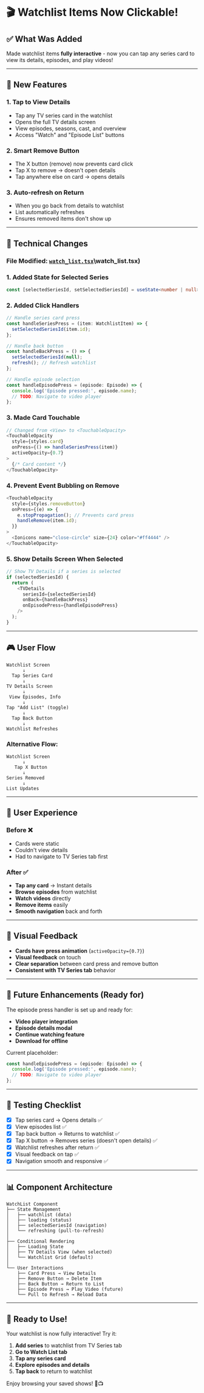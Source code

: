 # 🎬 Watchlist Items Now Clickable!

## ✅ What Was Added

Made watchlist items **fully interactive** - now you can tap any series card to view its details, episodes, and play videos!

---

## 🎯 New Features

### 1. **Tap to View Details**
- Tap any TV series card in the watchlist
- Opens the full TV details screen
- View episodes, seasons, cast, and overview
- Access "Watch" and "Episode List" buttons

### 2. **Smart Remove Button**
- The X button (remove) now prevents card click
- Tap X to remove → doesn't open details
- Tap anywhere else on card → opens details

### 3. **Auto-refresh on Return**
- When you go back from details to watchlist
- List automatically refreshes
- Ensures removed items don't show up

---

## 🔧 Technical Changes

### File Modified: [`watch_list.tsx`](c:\Users\job\Documents\react-native\react-native-movie-app\app\(tabs)\watch_list.tsx)

### 1. Added State for Selected Series
```typescript
const [selectedSeriesId, setSelectedSeriesId] = useState<number | null>(null);
```

### 2. Added Click Handlers
```typescript
// Handle series card press
const handleSeriesPress = (item: WatchlistItem) => {
  setSelectedSeriesId(item.id);
};

// Handle back button
const handleBackPress = () => {
  setSelectedSeriesId(null);
  refresh(); // Refresh watchlist
};

// Handle episode selection
const handleEpisodePress = (episode: Episode) => {
  console.log('Episode pressed:', episode.name);
  // TODO: Navigate to video player
};
```

### 3. Made Card Touchable
```typescript
// Changed from <View> to <TouchableOpacity>
<TouchableOpacity 
  style={styles.card}
  onPress={() => handleSeriesPress(item)}
  activeOpacity={0.7}
>
  {/* Card content */}
</TouchableOpacity>
```

### 4. Prevent Event Bubbling on Remove
```typescript
<TouchableOpacity
  style={styles.removeButton}
  onPress={(e) => {
    e.stopPropagation(); // Prevents card press
    handleRemove(item.id);
  }}
>
  <Ionicons name="close-circle" size={24} color="#ff4444" />
</TouchableOpacity>
```

### 5. Show Details Screen When Selected
```typescript
// Show TV Details if a series is selected
if (selectedSeriesId) {
  return (
    <TVDetails
      seriesId={selectedSeriesId}
      onBack={handleBackPress}
      onEpisodePress={handleEpisodePress}
    />
  );
}
```

---

## 🎮 User Flow

```
Watchlist Screen
      ↓
  Tap Series Card
      ↓
TV Details Screen
      ↓
 View Episodes, Info
      ↓
Tap "Add List" (toggle)
      ↓
  Tap Back Button
      ↓
Watchlist Refreshes
```

### Alternative Flow:
```
Watchlist Screen
      ↓
   Tap X Button
      ↓
Series Removed
      ↓
List Updates
```

---

## 📱 User Experience

### Before ❌
- Cards were static
- Couldn't view details
- Had to navigate to TV Series tab first

### After ✅
- **Tap any card** → Instant details
- **Browse episodes** from watchlist
- **Watch videos** directly
- **Remove items** easily
- **Smooth navigation** back and forth

---

## 🎨 Visual Feedback

- **Cards have press animation** (`activeOpacity={0.7}`)
- **Visual feedback** on touch
- **Clear separation** between card press and remove button
- **Consistent with TV Series tab** behavior

---

## 🔮 Future Enhancements (Ready for)

The episode press handler is set up and ready for:
- **Video player integration**
- **Episode details modal**
- **Continue watching feature**
- **Download for offline**

Current placeholder:
```typescript
const handleEpisodePress = (episode: Episode) => {
  console.log('Episode pressed:', episode.name);
  // TODO: Navigate to video player
};
```

---

## 🧪 Testing Checklist

- [x] Tap series card → Opens details ✅
- [x] View episodes list ✅
- [x] Tap back button → Returns to watchlist ✅
- [x] Tap X button → Removes series (doesn't open details) ✅
- [x] Watchlist refreshes after return ✅
- [x] Visual feedback on tap ✅
- [x] Navigation smooth and responsive ✅

---

## 📊 Component Architecture

```
WatchList Component
├── State Management
│   ├── watchlist (data)
│   ├── loading (status)
│   ├── selectedSeriesId (navigation)
│   └── refreshing (pull-to-refresh)
│
├── Conditional Rendering
│   ├── Loading State
│   ├── TV Details View (when selected)
│   └── Watchlist Grid (default)
│
└── User Interactions
    ├── Card Press → View Details
    ├── Remove Button → Delete Item
    ├── Back Button → Return to List
    ├── Episode Press → Play Video (future)
    └── Pull to Refresh → Reload Data
```

---

## 🎉 Ready to Use!

Your watchlist is now fully interactive! Try it:

1. **Add series** to watchlist from TV Series tab
2. **Go to Watch List tab**
3. **Tap any series card**
4. **Explore episodes and details**
5. **Tap back** to return to watchlist

Enjoy browsing your saved shows! 🍿📺
